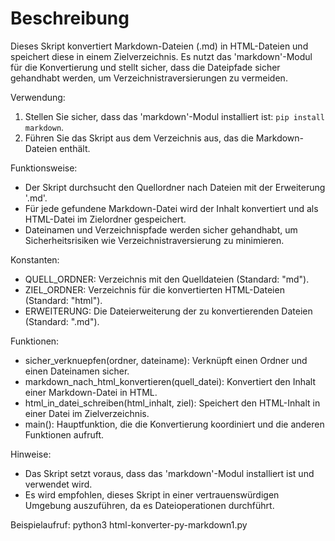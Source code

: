 # Beschreibung

Dieses Skript konvertiert Markdown-Dateien (.md) in HTML-Dateien und speichert diese in einem
Zielverzeichnis.
Es nutzt das 'markdown'-Modul für die Konvertierung und stellt sicher, dass die Dateipfade sicher
gehandhabt werden, um Verzeichnistraversierungen zu vermeiden.

Verwendung:
1. Stellen Sie sicher, dass das 'markdown'-Modul installiert ist: `pip install markdown`.
2. Führen Sie das Skript aus dem Verzeichnis aus, das die Markdown-Dateien enthält.

Funktionsweise:
- Der Skript durchsucht den Quellordner nach Dateien mit der Erweiterung '.md'.
- Für jede gefundene Markdown-Datei wird der Inhalt konvertiert und als HTML-Datei im Zielordner
    gespeichert.
- Dateinamen und Verzeichnispfade werden sicher gehandhabt, um Sicherheitsrisiken wie
    Verzeichnistraversierung zu minimieren.

Konstanten:
- QUELL_ORDNER: Verzeichnis mit den Quelldateien (Standard: "md").
- ZIEL_ORDNER: Verzeichnis für die konvertierten HTML-Dateien (Standard: "html").
- ERWEITERUNG: Die Dateierweiterung der zu konvertierenden Dateien (Standard: ".md").

Funktionen:
- sicher_verknuepfen(ordner, dateiname): Verknüpft einen Ordner und einen Dateinamen sicher.
- markdown_nach_html_konvertieren(quell_datei): Konvertiert den Inhalt einer Markdown-Datei
    in HTML.
- html_in_datei_schreiben(html_inhalt, ziel): Speichert den HTML-Inhalt in einer Datei im
    Zielverzeichnis.
- main(): Hauptfunktion, die die Konvertierung koordiniert und die anderen Funktionen aufruft.

Hinweise:
- Das Skript setzt voraus, dass das 'markdown'-Modul installiert ist und verwendet wird.
- Es wird empfohlen, dieses Skript in einer vertrauenswürdigen Umgebung auszuführen, da es
    Dateioperationen durchführt.

Beispielaufruf:
    python3 html-konverter-py-markdown1.py

